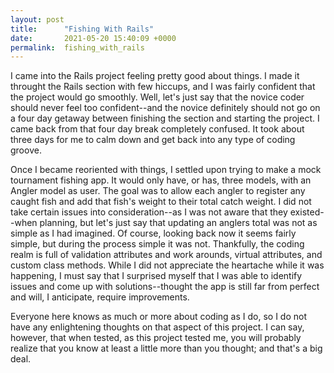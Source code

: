 ```yaml
---
layout: post
title:      "Fishing With Rails"
date:       2021-05-20 15:40:09 +0000
permalink:  fishing_with_rails
---
```



I came into the Rails project feeling pretty good about things.  I made it throught the Rails section with few hiccups, and I was fairly confident that the project would go smoothly.  Well, let's just say that the novice coder should never feel too confident--and the novice definitely should not go on a four day getaway between finishing the section and starting the project.  I came back from that four day break completely confused.  It took about three days for me to calm down and get back into any type of coding groove.

Once I became reoriented with things, I settled upon trying to make a mock tournament fishing app.  It would only have, or has, three models, with an Angler model as user.  The goal was to allow each angler to register any caught fish and add that fish's weight to their total catch weight.  I did not take certain issues into consideration--as I was not aware that they existed--when planning, but let's just say that updating an anglers total was not as simple as I had imagined.  Of course, looking back now it seems fairly simple, but during the process simple it was not.  Thankfully, the coding realm is full of validation attributes and work arounds, virtual attributes, and custom class methods.  While I did not appreciate the heartache while it was happening, I must say that I surprised myself that I was able to identify issues and come up with solutions--thought the app is still far from perfect and will, I anticipate, require improvements.

Everyone here knows as much or more about coding as I do, so I do not have any enlightening thoughts on that aspect of this project.  I can say, however, that when tested, as this project tested me, you will probably realize that you know at least a little more than you thought; and that's a big deal.
